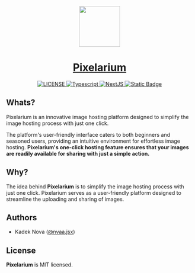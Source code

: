 <div align="center">
  <a href="/"> 
    <img src="https://i.ibb.co/vcdm2QC/0968c405e4368c0230f40bca135fa870f9d9669f-s2-n3-y2.png" height="110">
    <h1 align="center">Pixelarium</h1>
  </a>
</div>

<div align="center">
 <a aria-label="License" href="/">
    <img alt="LICENSE" src="https://img.shields.io/npm/l/next.svg?style=for-the-badge&labelColor=000000&color=fff">
  </a>
 <a aria-label="Typescript" href="/">
    <img alt="Typescript" src="https://img.shields.io/badge/Typescript-white?style=for-the-badge&logo=typescript&logoColor=white&labelColor=black">
  </a>
 <a aria-label="Typescript" href="/">
    <img alt="NextJS" src="https://img.shields.io/badge/NextJS-white?style=for-the-badge&logo=nextdotjs&logoColor=%23fff&labelColor=black">
  </a>
 <a aria-label="Bun" href="/">
<img alt="Static Badge" src="https://img.shields.io/badge/Bun-white?style=for-the-badge&logo=Bun&logoColor=%23fff&labelColor=black">
  </a>
</div>

## Whats?

Pixelarium is an innovative image hosting platform designed to simplify the image hosting process with just one click.

The platform's user-friendly interface caters to both beginners and seasoned users, providing an intuitive environment for effortless image hosting. **Pixelarium's one-click hosting feature ensures that your images are readily available for sharing with just a simple action.**

## Why?

The idea behind **Pixelarium** is to simplify the image hosting process with just one click. Pixelarium serves as a user-friendly platform designed to streamline the uploading and sharing of images.

## Authors

- Kadek Nova ([@nvaa.jsx](https://www.instagram.com/nvaa.jsx))

## License

**Pixelarium** is MIT licensed.

